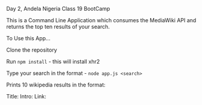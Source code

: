 Day 2, Andela Nigeria Class 19 BootCamp

This is a Command Line Application which consumes the MediaWiki API and returns the top ten results of your search. 

To Use this App...

  Clone the repository

  Run `npm install` - this will install xhr2

  Type your search in the format - `node app.js <search>`
  
Prints 10 wikipedia results in the format:

Title:
Intro:
Link:

